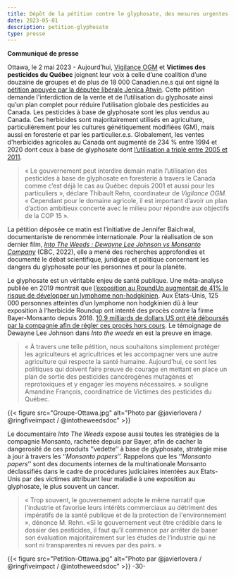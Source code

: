 ```yaml
---
title: Dépôt de la pétition contre le glyphosate, des mesures urgentes demandées par une coallition de Canadien.ne.s
date: 2023-05-01
description: petition-glyphosate 
type: presse 
---
```


**Communiqué de presse**

Ottawa, le 2 mai 2023 -  Aujourd’hui, [Vigilance OGM](https://www.vigilanceogm.org/) et **Victimes des pesticides du Québec** joignent leur voix à celle d’une coalition d’une douzaine de groupes et de plus de 18 000 Canadien.ne.s qui ont signé la [pétition appuyée par la députée libérale Jenica Atwin](https://petitions.noscommunes.ca/fr/Petition/Details?Petition=e-4127). Cette pétition demande l'interdiction de la vente et de l’utilisation du glyphosate ainsi qu’un plan complet pour réduire l’utilisation globale des pesticides au Canada. Les pesticides à base de  glyphosate sont les plus vendus au Canada. Ces herbicides sont majoritairement utilisés en agriculture,  particulièrement pour les cultures génétiquement modifiées (GM), mais aussi en foresterie et par les particulier.e.s. Globalement, les ventes d'herbicides agricoles au Canada ont augmenté de 234 % entre 1994 et 2020 dont ceux à base de glyphosate dont [l’utilisation a triplé entre 2005 et 2011](https://cban.ca/wp-content/uploads/pesticides-factsheet-2023.pdf).

> « Le gouvernement peut interdire demain matin l’utilisation des pesticides à base de glyphosate en foresterie à travers le Canada comme c’est déjà le cas au Québec depuis 2001 et aussi pour les particuliers », déclare Thibault Rehn, coordinateur de *Vigilance OGM*. « Cependant pour le domaine agricole, il est important d’avoir un plan d’action ambitieux concerté avec le milieu pour répondre aux objectifs de la COP 15 ».

La pétition déposée ce matin est l’initiative de Jennifer Baichwal, documentariste de renommée internationale. Pour la réalisation de son dernier film, [*Into The Weeds : Dewayne Lee Johnson vs Monsanto Company*](https://www.intotheweedsimpact.com/thefilm) (CBC, 2022), elle a mené des recherches approfondies et documenté le débat scientifique, juridique et politique concernant les dangers du glyphosate pour les personnes et pour la planète. 

Le glyphosate est un véritable enjeu de santé publique. Une méta-analyse publiée en 2019 montrait que [l’exposition au RoundUp augmentait de 41% le risque de développer un lymphome non-hodgkinien](https://www.pan-europe.info/EU-Pesticide-Atlas-2022). Aux États-Unis, 125 000 personnes atteintes d’un lymphome non hodgkinien dû à leur exposition à l’herbicide Roundup ont intenté des procès contre la firme Bayer-Monsanto depuis 2018. [10,9 milliards de dollars US ont été déboursés par la compagnie afin de régler ces procès hors cours](https://creppa.uqam.ca/wp-content/uploads/sites/105/Final-2-Vandelac-et-Bacon-Me%CC%81moire-NB-2021.pdf). Le témoignage de Dewayne Lee Johnson dans *Into the weeds* en est la preuve en image.

> « À travers une telle pétition, nous souhaitons simplement protéger les agriculteurs et agricultrices et les accompagner vers une autre agriculture qui respecte la santé humaine. Aujourd’hui, ce sont les politiques qui doivent faire preuve de courage en mettant en place un plan de sortie des pesticides cancérogènes mutagènes et reprotoxiques et y engager les moyens nécessaires. » souligne Amandine François, coordinatrice de Victimes des pesticides du Québec.

{{< figure src="Groupe-Ottawa.jpg" alt="Photo par @javierlovera / @ringfiveimpact / @intotheweedsdoc" >}}

Le documentaire *Into The Weeds* expose aussi toutes les stratégies de la compagnie Monsanto, rachetée depuis par Bayer, afin de cacher la dangerosité de ces produits ‘’vedette’’ à base de glyphosate, stratégie mise à jour à travers les ‘’*Monsanto papers*’’. Rappelons que les ‘’*Monsanto papers*’’ sont des documents internes de la multinationale Monsanto déclassifiés dans le cadre de procédures judiciaires intentées aux Etats-Unis par des victimes attribuant leur maladie à une exposition au glyphosate, le plus souvent un cancer.

> « Trop souvent, le gouvernement adopte le même narratif que l'industrie et favorise leurs intérêts commerciaux au détriment des impératifs de la santé publique et de la protection de l'environnement », dénonce M. Rehn. «Si le gouvernement veut être crédible dans le dossier des pesticides, il faut qu’il commence par arrêter de baser son évaluation majoritairement  sur les études de l’industrie qui ne sont ni transparentes ni revues par des pairs. »

{{< figure src="Petition-Ottawa.jpg" alt="Photo par @javierlovera / @ringfiveimpact / @intotheweedsdoc" >}}
-30-
